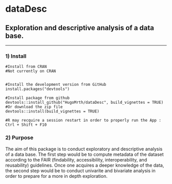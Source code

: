 # dataDesc

## Exploration and descriptive analysis of a data base.
  
  
***

 ### 1) Install

```
#Install from CRAN 
#Not currently on CRAN

  
#Install the development version from GitHub  
install.packages("devtools")

#Install package from github
devtools::install_github("HugoMrth/dataDesc", build_vignettes = TRUE)
#Or download the zip file
devtools::install(build_vignettes = TRUE)

#R may recquire a session restart in order to properly run the App : Ctrl + Shift + F10
```
  
### 2) Purpose

The aim of this package is to conduct exploratory and descriptive analysis of a data base. 
The first step would be to compute metadata of the dataset according to the FAIR (findability, accessibility, interoperability, and reusability) guidelines. 
Once one acquires a deeper knowledge of the data, the second step would be to conduct univarite and bivariate analysis in order to prepare for a more in depth exploration.




